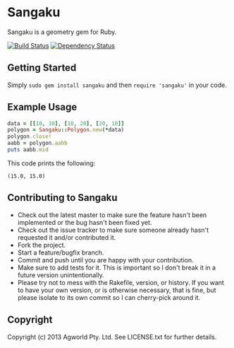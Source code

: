Sangaku
=======

Sangaku is a geometry gem for Ruby.

[![Build Status](https://secure.travis-ci.org/agworld/sangaku.png)](http://travis-ci.org/#!/agworld/sangaku)
[![Dependency Status](https://gemnasium.com/agworld/sangaku.png)](https://gemnasium.com/agworld/sangaku)

Getting Started
---------------

Simply `sudo gem install sangaku` and then `require 'sangaku'` in your code.

Example Usage
-------------

```ruby
data = [[10, 10], [10, 20], [20, 10]]
polygon = Sangaku::Polygon.new(*data)
polygon.close!
aabb = polygon.aabb
puts aabb.mid
```

This code prints the following:

```
(15.0, 15.0)
```

Contributing to Sangaku
-----------------------

* Check out the latest master to make sure the feature hasn't been implemented or the bug hasn't been fixed yet.
* Check out the issue tracker to make sure someone already hasn't requested it and/or contributed it.
* Fork the project.
* Start a feature/bugfix branch.
* Commit and push until you are happy with your contribution.
* Make sure to add tests for it. This is important so I don't break it in a future version unintentionally.
* Please try not to mess with the Rakefile, version, or history. If you want to have your own version, or is otherwise necessary, that is fine, but please isolate to its own commit so I can cherry-pick around it.

Copyright
---------

Copyright (c) 2013 Agworld Pty. Ltd. See LICENSE.txt for further details.
